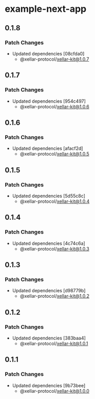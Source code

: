 # example-next-app

## 0.1.8

### Patch Changes

- Updated dependencies [08cfda0]
  - @xellar-protocol/xellar-kit@1.0.7

## 0.1.7

### Patch Changes

- Updated dependencies [954c497]
  - @xellar-protocol/xellar-kit@1.0.6

## 0.1.6

### Patch Changes

- Updated dependencies [afacf2d]
  - @xellar-protocol/xellar-kit@1.0.5

## 0.1.5

### Patch Changes

- Updated dependencies [5d55c8c]
  - @xellar-protocol/xellar-kit@1.0.4

## 0.1.4

### Patch Changes

- Updated dependencies [4c74c6a]
  - @xellar-protocol/xellar-kit@1.0.3

## 0.1.3

### Patch Changes

- Updated dependencies [d98779b]
  - @xellar-protocol/xellar-kit@1.0.2

## 0.1.2

### Patch Changes

- Updated dependencies [383baa4]
  - @xellar-protocol/xellar-kit@1.0.1

## 0.1.1

### Patch Changes

- Updated dependencies [9b73bee]
  - @xellar-protocol/xellar-kit@1.0.0
